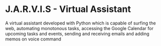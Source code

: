 # J.A.R.V.I.S - Virtual Assistant

A virtual assistant developed with Python which is capable of surfing the web, automating monotonous tasks, accessing the Google Calendar for upcoming tasks and events, sending and receiving emails and adding memos on voice command


